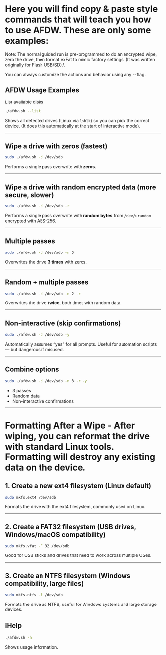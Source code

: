 # Here you will find copy & paste style commands that will teach you how to use AFDW. These are only some examples:
Note: The normal guided run is pre-programmed to do an encrypted wipe, zero the drive, then format exFat to mimic factory settings. (It was written originally for Flash USB/SD).\

You can always customize the actions and behavior using any --flag.


## AFDW Usage Examples

List available disks
```bash
./afdw.sh --list
````

Shows all detected drives (Linux via `lsblk`) so you can pick the correct device. (It does this automatically at the start of interactive mode).

---

## Wipe a drive with zeros (fastest)

```bash
sudo ./afdw.sh -d /dev/sdb
```

Performs a single pass overwrite with **zeros**.

---

## Wipe a drive with random encrypted data (more secure, slower)

```bash
sudo ./afdw.sh -d /dev/sdb -r
```

Performs a single pass overwrite with **random bytes** from `/dev/urandom` encrypted with AES-256.

---

## Multiple passes

```bash
sudo ./afdw.sh -d /dev/sdb -n 3
```

Overwrites the drive **3 times** with zeros.

---

## Random + multiple passes

```bash
sudo ./afdw.sh -d /dev/sdb -n 2 -r
```

Overwrites the drive **twice**, both times with random data.

---

## Non-interactive (skip confirmations)

```bash
sudo ./afdw.sh -d /dev/sdb -y
```

Automatically assumes “yes” for all prompts.
Useful for automation scripts — but dangerous if misused.

---

## Combine options

```bash
sudo ./afdw.sh -d /dev/sdb -n 3 -r -y
```

* 3 passes
* Random data
* Non-interactive confirmations

---

# Formatting After a Wipe - After wiping, you can reformat the drive with standard Linux tools. Formatting will destroy any existing data on the device.

## 1. Create a new ext4 filesystem (Linux default)
```bash
sudo mkfs.ext4 /dev/sdb
````

Formats the drive with the ext4 filesystem, commonly used on Linux.

---

## 2. Create a FAT32 filesystem (USB drives, Windows/macOS compatibility)

```bash
sudo mkfs.vfat -F 32 /dev/sdb
```

Good for USB sticks and drives that need to work across multiple OSes.

---

## 3. Create an NTFS filesystem (Windows compatibility, large files)

```bash
sudo mkfs.ntfs -f /dev/sdb
```

Formats the drive as NTFS, useful for Windows systems and large storage devices.

## ℹHelp

```bash
./afdw.sh -h
```

Shows usage information.
